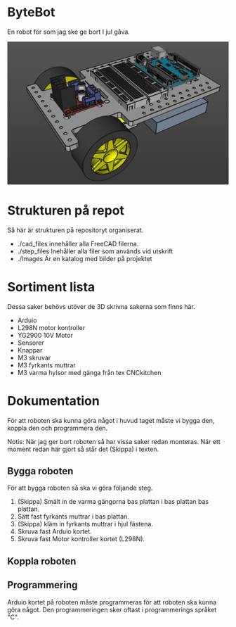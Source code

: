 <!-- lang: sv -->
# ByteBot
En robot för som jag ske ge bort I jul gåva.

![ByteBot](./Images/ByteBot.png)

# Strukturen på repot
Så här är strukturen på repositoryt organiserat.
* ./cad_files innehåller alla FreeCAD filerna.
* ./step_files Inehåller alla filer som används vid utskrift
* ./Images Är en katalog med bilder på projektet

# Sortiment lista
Dessa saker behövs utöver de 3D skrivna sakerna som finns här.

* Arduio
* L298N motor kontroller
* YG2900 10V Motor
* Sensorer
* Knappar
* M3 skruvar
* M3 fyrkants muttrar
* M3 varma hylsor med gänga från tex CNCkitchen

# Dokumentation
För att roboten ska kunna göra något i huvud taget måste vi bygga den, koppla den och programmera den.

Notis: När jag ger bort roboten så har vissa saker redan monteras. När ett moment redan här gjort så står det (Skippa) i texten.
## Bygga roboten
För att bygga roboten så ska vi göra följande steg.

1. (Skippa) Smält in de varma gängorna bas plattan i bas plattan bas plattan.
2. Sätt fast fyrkants muttrar i bas plattan.
3. (Skippa) kläm in fyrkants muttrar i hjul fästena.
4. Skruva fast Arduio kortet.
5. Skruva fast Motor kontroller kortet (L298N).





## Koppla roboten
## Programmering
Arduio kortet på roboten måste programmeras för att roboten ska kunna göra något.
Den programmeringen sker oftast i programmerings språket "C".





